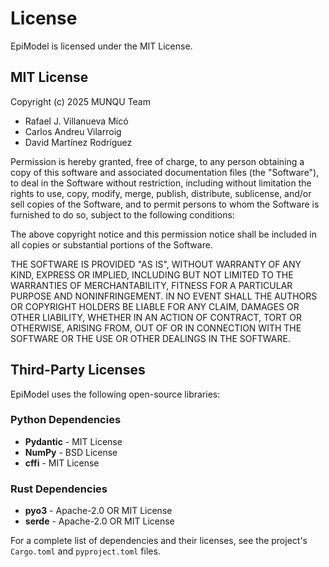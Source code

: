 # License

EpiModel is licensed under the MIT License.

## MIT License

Copyright (c) 2025 MUNQU Team

- Rafael J. Villanueva Micó
- Carlos Andreu Vilarroig
- David Martínez Rodríguez

Permission is hereby granted, free of charge, to any person obtaining a copy
of this software and associated documentation files (the "Software"), to deal
in the Software without restriction, including without limitation the rights
to use, copy, modify, merge, publish, distribute, sublicense, and/or sell
copies of the Software, and to permit persons to whom the Software is
furnished to do so, subject to the following conditions:

The above copyright notice and this permission notice shall be included in all
copies or substantial portions of the Software.

THE SOFTWARE IS PROVIDED "AS IS", WITHOUT WARRANTY OF ANY KIND, EXPRESS OR
IMPLIED, INCLUDING BUT NOT LIMITED TO THE WARRANTIES OF MERCHANTABILITY,
FITNESS FOR A PARTICULAR PURPOSE AND NONINFRINGEMENT. IN NO EVENT SHALL THE
AUTHORS OR COPYRIGHT HOLDERS BE LIABLE FOR ANY CLAIM, DAMAGES OR OTHER
LIABILITY, WHETHER IN AN ACTION OF CONTRACT, TORT OR OTHERWISE, ARISING FROM,
OUT OF OR IN CONNECTION WITH THE SOFTWARE OR THE USE OR OTHER DEALINGS IN THE
SOFTWARE.

## Third-Party Licenses

EpiModel uses the following open-source libraries:

### Python Dependencies

- **Pydantic** - MIT License
- **NumPy** - BSD License
- **cffi** - MIT License

### Rust Dependencies

- **pyo3** - Apache-2.0 OR MIT License
- **serde** - Apache-2.0 OR MIT License

For a complete list of dependencies and their licenses, see the project's `Cargo.toml` and `pyproject.toml` files.
